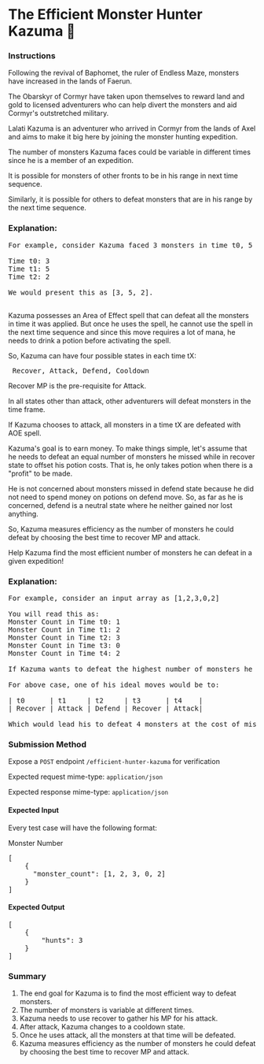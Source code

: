 # The Efficient Monster Hunter Kazuma 👾

### Instructions

Following the revival of Baphomet, the ruler of Endless Maze, monsters have increased in the lands of Faerun.

The Obarskyr of Cormyr have taken upon themselves to reward land and gold to licensed adventurers who can help divert the monsters and aid Cormyr's outstretched military.

Lalati Kazuma is an adventurer who arrived in Cormyr from the lands of Axel and aims to make it big here by joining the monster hunting expedition.

The number of monsters Kazuma faces could be variable in different times since he is a member of an expedition.

It is possible for monsters of other fronts to be in his range in next time sequence.

Similarly, it is possible for others to defeat monsters that are in his range by the next time sequence.

### Explanation:
<pre>
For example, consider Kazuma faced 3 monsters in time t0, 5 monsters in time t1, and 2 monsters in time t2.

Time t0: 3
Time t1: 5
Time t2: 2

We would present this as [3, 5, 2].

</pre>

Kazuma possesses an Area of Effect spell that can defeat all the monsters in time it was applied. But once he uses the spell, he cannot use the spell in the next time sequence and since this move requires a lot of mana, he needs to drink a potion before activating the spell.

So, Kazuma can have four possible states in each time tX: 

<pre> Recover, Attack, Defend, Cooldown </pre>

Recover MP is the pre-requisite for Attack.

In all states other than attack, other adventurers will defeat monsters in the time frame.

If Kazuma chooses to attack, all monsters in a time tX are defeated with AOE spell.

Kazuma's goal is to earn money. To make things simple, let's assume that he needs to defeat an equal number of monsters he missed while in recover state to offset his potion costs. That is, he only takes potion when there is a "profit" to be made.

He is not concerned about monsters missed in defend state because he did not need to spend money on potions on defend move. So, as far as he is concerned, defend is a neutral state where he neither gained nor lost anything. 

So, Kazuma measures efficiency as the number of monsters he could defeat by choosing the best time to recover MP and attack.

Help Kazuma find the most efficient number of monsters he can defeat in a given expedition!

### Explanation:
<pre>
For example, consider an input array as [1,2,3,0,2]

You will read this as:
Monster Count in Time t0: 1
Monster Count in Time t1: 2
Monster Count in Time t2: 3
Monster Count in Time t3: 0 
Monster Count in Time t4: 2

If Kazuma wants to defeat the highest number of monsters he can while minimizing his cost, his ideal move will be to try to maximize the number of monsters he can defeat with attack while trying to minimize the number of monsters he misses while recovering mana.

For above case, one of his ideal moves would be to:

| t0      | t1     | t2     | t3      | t4    |
| Recover | Attack | Defend | Recover | Attack|

Which would lead his to defeat 4 monsters at the cost of missing one, leading to a "profitable" hunt of (2-1) + (2-0) = 3 monsters
</pre>


### Submission Method

Expose a `POST` endpoint `/efficient-hunter-kazuma` for verification

Expected request mime-type: `application/json`

Expected response mime-type: `application/json`


#### Expected Input

Every test case will have the following format:

Monster Number

<pre>
[
    {
      "monster_count": [1, 2, 3, 0, 2]
    }
]
</pre>

#### Expected Output

<pre>
[
    {
        "hunts": 3
    }
]
</pre>

### Summary

1. The end goal for Kazuma is to find the most efficient way to defeat monsters. 
2. The number of monsters is variable at different times. 
3. Kazuma needs to use recover to gather his MP for his attack. 
4. After attack, Kazuma changes to a cooldown state. 
5. Once he uses attack, all the monsters at that time will be defeated. 
6. Kazuma measures efficiency as the number of monsters he could defeat by choosing the best time to recover MP and attack.